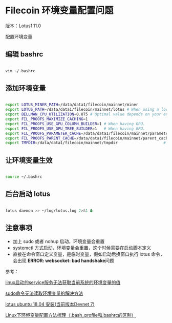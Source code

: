 # Filecoin 环境变量配置问题

版本：Lotus1.11.0

配置环境变量

## 编辑 bashrc 

```bash

vim ~/.bashrc

```

## 添加环境变量

```bash

export LOTUS_MINER_PATH=/data/data1/filecoin/mainnet/miner
export LOTUS_PATH=/data/data1/filecoin/mainnet/lotus # When using a local node.
export BELLMAN_CPU_UTILIZATION=0.875 # Optimal value depends on your exact hardware.
export FIL_PROOFS_MAXIMIZE_CACHING=1
export FIL_PROOFS_USE_GPU_COLUMN_BUILDER=1 # When having GPU.
export FIL_PROOFS_USE_GPU_TREE_BUILDER=1   # When having GPU.
export FIL_PROOFS_PARAMETER_CACHE=/data/data1/filecoin/mainnet/parameter_cache # > 100GiB!
export FIL_PROOFS_PARENT_CACHE=/data/data1/filecoin/mainnet/parent_cache   # > 50GiB!
export TMPDIR=/data/data1/filecoin/mainnet/tmpdir                    # Used when sealing.

```

## 让环境变量生效

```bash

source ~/.bashrc

```

## 后台启动 lotus


```bash

lotus daemon >> ~/log/lotus.log 2>&1 &

```

## 注意事项

- 加上 sudo 或者 nohup 启动，环境变量会重置
- systemctl 方式启动，环境变量会重置，这个时候需要在启动脚本定义
- 直接在命令窗口定义变量，是临时变量，假如启动后换窗口执行 lotus 命令，会出现 **ERROR: websocket: bad handshake**问题

参考：

[linux启动的service服务无法获取当前系统的环境变量的值](https://blog.csdn.net/div_java/article/details/108449082)

[sudo命令无法读取环境变量的解决方法](https://blog.csdn.net/sean_8180/article/details/104172223)

[lotus ubuntu 18.04 安装(当前版本Devnet 7)](https://blog.csdn.net/u010953692/article/details/102684492)

[Linux下环境变量配置方法梳理（.bash_profile和.bashrc的区别）](https://www.cnblogs.com/kevingrace/p/8072860.html)



